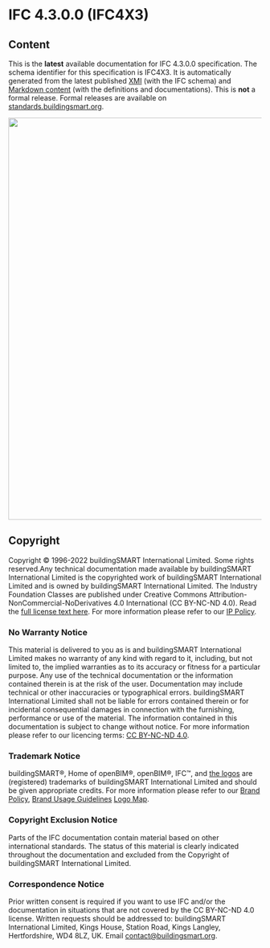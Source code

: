 

# IFC 4.3.0.0 (IFC4X3)

## Content
This is the **latest** available documentation for IFC 4.3.0.0 specification. The schema identifier for this specification is IFC4X3.
It is automatically generated from the latest published [XMI](https://github.com/buildingSMART/IFC4.3.x-development/tree/master/schemas) (with the IFC schema) and [Markdown content](https://github.com/buildingSMART/IFC4.3.x-development/tree/master/docs) (with the definitions and documentations).
This is **not** a formal release. Formal releases are available on [standards.buildingsmart.org](https://standards.buildingsmart.org/IFC/).

<img src="https://raw.githubusercontent.com/buildingSMART/IFC4.3.x-development/master/docs/assets/img/Dongping.jpg" width="800">

## Copyright 
Copyright © 1996-2022 buildingSMART International Limited. Some rights reserved.Any technical documentation made available by buildingSMART International Limited is the copyrighted work of buildingSMART International Limited and is owned by buildingSMART International Limited. 
The Industry Foundation Classes are published under Creative Commons Attribution-NonCommercial-NoDerivatives 4.0 International (CC BY-NC-ND 4.0). Read the [full license text here](https://creativecommons.org/licenses/by-nc-nd/4.0/legalcode).
For more information please refer to our [IP Policy](https://buildingsmart-1xbd3ajdayi.netdna-ssl.com/wp-content/uploads/2021/06/bSI-Intellectual-Property-Policy.pdf).

### No Warranty Notice	  	
This material is delivered to you as is and buildingSMART International Limited makes no warranty of any kind with regard to it, including, but not limited to, the implied warranties as to its accuracy or fitness for a particular purpose. Any use of the technical documentation or the information contained therein is at the risk of the user. Documentation may include technical or other inaccuracies or typographical errors. buildingSMART International Limited shall not be liable for errors contained therein or for incidental consequential damages in connection with the furnishing, performance or use of the material. The information contained in this documentation is subject to change without notice.
For more information please refer to our licencing terms: [CC BY-NC-ND 4.0](https://creativecommons.org/licenses/by-nc-nd/4.0/legalcode).

### Trademark Notice	  	
buildingSMART®, Home of openBIM®, openBIM®, IFC™, and [the logos](https://app.box.com/s/9dn4xylxdbh10lrx52nbhf3frcprrcqm) are (registered) trademarks of buildingSMART            International Limited and should be given appropriate credits.
For more information please refer to our [Brand Policy](https://buildingsmart-1xbd3ajdayi.netdna-ssl.com/wp-content/uploads/2021/05/bSI_Brand_Policy_2021.pdf), [Brand Usage Guidelines](https://app.box.com/s/hoanziy6shn857yroe6rvfza6xygbs7y) [Logo Map](https://app.box.com/s/9dn4xylxdbh10lrx52nbhf3frcprrcqm).

### Copyright Exclusion Notice	  	
Parts of the IFC documentation contain material based on other international standards. The status of this material is clearly indicated throughout the documentation and excluded from the Copyright of buildingSMART International Limited.

### Correspondence Notice	  	
Prior written consent is required if you want to use IFC and/or the documentation in situations that are not covered by the CC BY-NC-ND 4.0 license. 
Written requests should be addressed to: buildingSMART International Limited, Kings House, Station Road, Kings Langley, Hertfordshire, WD4 8LZ, UK. Email [contact@buildingsmart.org](mailto:contact@buildingsmart.org).
